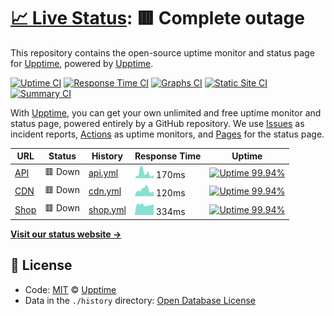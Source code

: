 # [📈 Live Status](https://upptime.github.io/upptime): <!--live status--> **🟥 Complete outage**

This repository contains the open-source uptime monitor and status page for [Upptime](https://upptime.js.org), powered by [Upptime](https://github.com/upptime/upptime).

[![Uptime CI](https://github.com/koj-co/upptime/workflows/Uptime%20CI/badge.svg)](https://github.com/koj-co/upptime/actions?query=workflow%3A%22Uptime+CI%22)
[![Response Time CI](https://github.com/koj-co/upptime/workflows/Response%20Time%20CI/badge.svg)](https://github.com/koj-co/upptime/actions?query=workflow%3A%22Response+Time+CI%22)
[![Graphs CI](https://github.com/koj-co/upptime/workflows/Graphs%20CI/badge.svg)](https://github.com/koj-co/upptime/actions?query=workflow%3A%22Graphs+CI%22)
[![Static Site CI](https://github.com/koj-co/upptime/workflows/Static%20Site%20CI/badge.svg)](https://github.com/koj-co/upptime/actions?query=workflow%3A%22Static+Site+CI%22)
[![Summary CI](https://github.com/koj-co/upptime/workflows/Summary%20CI/badge.svg)](https://github.com/koj-co/upptime/actions?query=workflow%3A%22Summary+CI%22)

With [Upptime](https://upptime.js.org), you can get your own unlimited and free uptime monitor and status page, powered entirely by a GitHub repository. We use [Issues](https://github.com/upptime/upptime/issues) as incident reports, [Actions](https://github.com/upptime/upptime/actions) as uptime monitors, and [Pages](https://upptime.github.io/upptime) for the status page.

<!--start: status pages-->
<!-- This summary is generated by Upptime (https://github.com/upptime/upptime) -->
<!-- Do not edit this manually, your changes will be overwritten -->

| URL                                        | Status  | History                                                                          | Response Time                                                             | Uptime                                                                                                                                                                                                      |
| ------------------------------------------ | ------- | -------------------------------------------------------------------------------- | ------------------------------------------------------------------------- | ----------------------------------------------------------------------------------------------------------------------------------------------------------------------------------------------------------- |
| [API](https://giftcardbd.shop/api/v1/ping) | 🟥 Down | [api.yml](https://github.com/giftcardbd/status/commits/master/history/api.yml)   | <img alt="Response time graph" src="./graphs/api.png" height="20"> 170ms  | [![Uptime 99.94%](https://img.shields.io/endpoint?url=https%3A%2F%2Fraw.githubusercontent.com%2Fgiftcardbd%2Fstatus%2Fmaster%2Fapi%2Fapi%2Fuptime.json)](https://giftcardbd.github.io/status/history/api)   |
| [CDN](https://cdn.giftcardbd.shop/ping)    | 🟥 Down | [cdn.yml](https://github.com/giftcardbd/status/commits/master/history/cdn.yml)   | <img alt="Response time graph" src="./graphs/cdn.png" height="20"> 120ms  | [![Uptime 99.94%](https://img.shields.io/endpoint?url=https%3A%2F%2Fraw.githubusercontent.com%2Fgiftcardbd%2Fstatus%2Fmaster%2Fapi%2Fcdn%2Fuptime.json)](https://giftcardbd.github.io/status/history/cdn)   |
| [Shop](https://giftcardbd.shop/ping)       | 🟥 Down | [shop.yml](https://github.com/giftcardbd/status/commits/master/history/shop.yml) | <img alt="Response time graph" src="./graphs/shop.png" height="20"> 334ms | [![Uptime 99.94%](https://img.shields.io/endpoint?url=https%3A%2F%2Fraw.githubusercontent.com%2Fgiftcardbd%2Fstatus%2Fmaster%2Fapi%2Fshop%2Fuptime.json)](https://giftcardbd.github.io/status/history/shop) |

<!--end: status pages-->

[**Visit our status website →**](https://upptime.github.io/upptime)

## 📄 License

- Code: [MIT](./LICENSE) © [Upptime](https://upptime.js.org)
- Data in the `./history` directory: [Open Database License](https://opendatacommons.org/licenses/odbl/1-0/)

